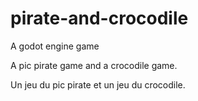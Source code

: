 # pirate-and-crocodile
A godot engine game

A pic pirate game and a crocodile game.


Un jeu du pic pirate et un jeu du crocodile.
